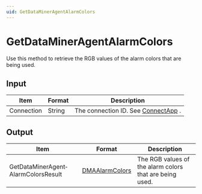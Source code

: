 ```yaml
---
uid: GetDataMinerAgentAlarmColors
---
```


# GetDataMinerAgentAlarmColors

Use this method to retrieve the RGB values of the alarm colors that are being used.

## Input

| Item       | Format | Description                                          |
|------------|--------|------------------------------------------------------|
| Connection | String | The connection ID. See [ConnectApp](xref:ConnectApp) . |

## Output

| Item                                | Format                                                       | Description                                             |
|-------------------------------------|--------------------------------------------------------------|---------------------------------------------------------|
| GetDataMinerAgent­AlarmColorsResult | [DMAAlarmColors](xref:DMAAlarmColors) | The RGB values of the alarm colors that are being used. |


